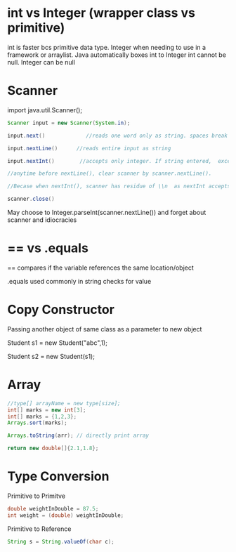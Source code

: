 # int vs Integer (wrapper class vs primitive)
int is faster bcs primitive data type. Integer when needing to use in a framework or arraylist.
Java automatically boxes int to Integer
int cannot be null. Integer can be null

# Scanner
import java.util.Scanner();

```java
Scanner input = new Scanner(System.in);

input.next()             //reads one word only as string. spaces break up

input.nextLine()      //reads entire input as string

input.nextInt()        //accepts only integer. If string entered,  exception mismatch type

//anytime before nextLine(), clear scanner by scanner.nextLine().

//Becase when nextInt(), scanner has residue of \\n  as nextInt accepts only numeric portion

scanner.close()
```

May choose to Integer.parseInt(scanner.nextLine()) and forget about scanner and idiocracies

# == vs .equals
== compares if the variable references the same location/object

.equals used commonly in string checks for value

# Copy Constructor
Passing another object of same class as a parameter to new object

Student s1 = new Student("abc",1);

Student s2 = new Student(s1);


# Array
```java
//type[] arrayName = new type[size];
int[] marks = new int[3];
int[] marks = {1,2,3};
Arrays.sort(marks);

Arrays.toString(arr); // directly print array

return new double[]{2.1,1.8};
```

# Type Conversion
Primitive to Primitve
```java
double weightInDouble = 87.5;
int weight = (double) weightInDouble;
```

Primitive to Reference
```java
String s = String.valueOf(char c);
```
